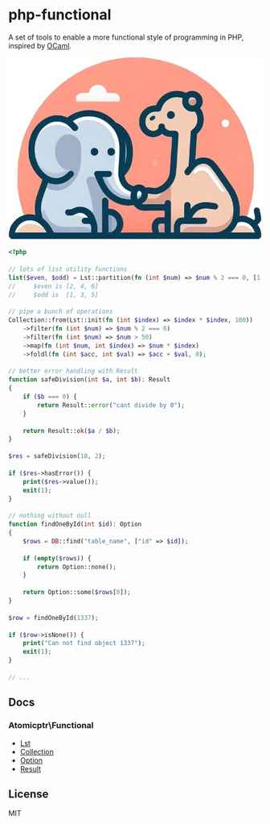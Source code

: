 # php-functional

A set of tools to enable a more functional style of programming in PHP, inspired by [OCaml](https://ocaml.org/).

![](./.github/logo.png)

```php
<?php

// lots of list utility functions
list($even, $odd) = Lst::partition(fn (int $num) => $num % 2 === 0, [1, 2, 3, 4, 5, 6]);
//     $even is [2, 4, 6]
//     $odd is  [1, 3, 5]

// pipe a bunch of operations
Collection::from(Lst::init(fn (int $index) => $index * $index, 100))
    ->filter(fn (int $num) => $num % 2 === 0)
    ->filter(fn (int $num) => $num > 50)
    ->map(fn (int $num, int $index) => $num * $index)
    ->foldl(fn (int $acc, int $val) => $acc + $val, 0);

// better error handling with Result
function safeDivision(int $a, int $b): Result
{
    if ($b === 0) {
        return Result::error("cant divide by 0");
    }

    return Result::ok($a / $b);
}

$res = safeDivision(10, 2);

if ($res->hasError()) {
    print($res->value());
    exit(1);
}

// nothing without null
function findOneById(int $id): Option
{
    $rows = DB::find("table_name", ["id" => $id]);

    if (empty($rows)) {
        return Option::none();
    }

    return Option::some($rows[0]);
}

$row = findOneById(1337);

if ($row->isNone()) {
    print("Can not find object 1337");
    exit(1);
}

// ...
````

## Docs

### Atomicptr\Functional

* [Lst](docs/Lst.md) 
* [Collection](docs/Collection.md) 
* [Option](docs/Option.md) 
* [Result](docs/Result.md)

## License

MIT
